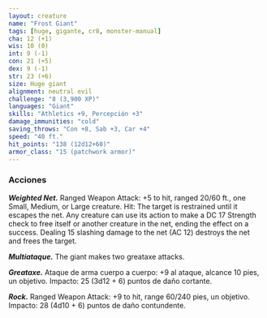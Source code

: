 ```yaml
---
layout: creature
name: "Frost Giant"
tags: [huge, gigante, cr8, monster-manual]
cha: 12 (+1)
wis: 10 (0)
int: 9 (-1)
con: 21 (+5)
dex: 9 (-1)
str: 23 (+6)
size: Huge giant
alignment: neutral evil
challenge: "8 (3,900 XP)"
languages: "Giant"
skills: "Athletics +9, Percepción +3"
damage_immunities: "cold"
saving_throws: "Con +8, Sab +3, Car +4"
speed: "40 ft."
hit_points: "138 (12d12+60)"
armor_class: "15 (patchwork armor)"
---
```


### Acciones

***Weighted Net.*** Ranged Weapon Attack: +5 to hit, ranged 20/60 ft., one Small, Medium, or Large creature. Hit: The target is restrained until it escapes the net. Any creature can use its action to make a DC 17 Strength check to free itself or another creature in the net, ending the effect on a success. Dealing 15 slashing damage to the net (AC 12) destroys the net and frees the target.

***Multiataque.*** The giant makes two greataxe attacks.

***Greataxe.*** Ataque de arma cuerpo a cuerpo: +9 al ataque, alcance 10 pies, un objetivo. Impacto: 25 (3d12 + 6) puntos de daño cortante.

***Rock.*** Ranged Weapon Attack: +9 to hit, range 60/240 pies, un objetivo. Impacto: 28 (4d10 + 6) puntos de daño contundente.